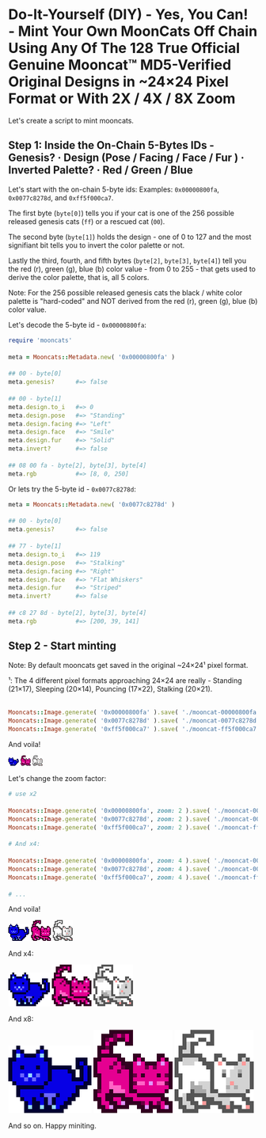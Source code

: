 # Do-It-Yourself (DIY) - Yes, You Can! - Mint Your Own MoonCats Off Chain Using Any Of The 128 True Official Genuine Mooncat™ MD5-Verified Original Designs in ~24×24 Pixel Format or With 2X / 4X / 8X Zoom



Let's create a script to mint mooncats.



## Step 1:  Inside the On-Chain 5-Bytes IDs  - Genesis? · Design (Pose / Facing / Face / Fur ) · Inverted Palette? · Red / Green / Blue


Let's start with the on-chain 5-byte ids:
Examples: `0x00000800fa`,
`0x0077c8278d`, and `0xff5f000ca7`.

The first byte (`byte[0]`)
tells you if your cat is one of the 256
possible released genesis cats (`ff`)
or a rescued cat (`00`).

The second byte (`byte[1]`)
holds the design - one of 0
to 127 and the most signifiant bit tells you to invert the color palette or not.

Lastly the third, fourth, and fifth bytes
(`byte[2]`, `byte[3]`, `byte[4]`)
tell you the red (r), green (g), blue (b) color value - from 0 to 255 - that gets used to derive the color palette, that is, all 5 colors.

Note: For the 256 possible released genesis cats the black / white color palette is "hard-coded" 
and NOT derived from the red (r), green (g), blue (b) color value.


Let's decode the 5-byte id - `0x00000800fa`:

``` ruby
require 'mooncats'

meta = Mooncats::Metadata.new( '0x00000800fa' )

## 00 - byte[0]
meta.genesis?      #=> false

## 00 - byte[1]
meta.design.to_i   #=> 0
meta.design.pose   #=> "Standing"
meta.design.facing #=> "Left"
meta.design.face   #=> "Smile"
meta.design.fur    #=> "Solid"
meta.invert?       #=> false

## 08 00 fa - byte[2], byte[3], byte[4]
meta.rgb           #=> [8, 0, 250]
```

Or lets try the 5-byte id - `0x0077c8278d`:

``` ruby
meta = Mooncats::Metadata.new( '0x0077c8278d' )

## 00 - byte[0]
meta.genesis?      #=> false

## 77 - byte[1]
meta.design.to_i   #=> 119
meta.design.pose   #=> "Stalking"
meta.design.facing #=> "Right"
meta.design.face   #=> "Flat Whiskers"
meta.design.fur    #=> "Striped"
meta.invert?       #=> false

## c8 27 8d - byte[2], byte[3], byte[4]
meta.rgb           #=> [200, 39, 141]
```


## Step 2 - Start minting

Note: By default mooncats get saved in the original ~24×24¹ pixel format.

¹: The 4 different pixel formats approaching 24×24 are really -
Standing (21×17), Sleeping (20×14), Pouncing (17×22), Stalking (20×21).


``` ruby

Mooncats::Image.generate( '0x00000800fa' ).save( './mooncat-00000800fa.png' )
Mooncats::Image.generate( '0x0077c8278d' ).save( './mooncat-0077c8278d.png' )
Mooncats::Image.generate( '0xff5f000ca7' ).save( './mooncat-ff5f000ca7.png' )

```

And voila!

![](i/mooncat-00000800fa.png)
![](i/mooncat-0077c8278d.png)
![](i/mooncat-ff5f000ca7.png)


Let's change the zoom factor:

``` ruby
# use x2

Mooncats::Image.generate( '0x00000800fa', zoom: 2 ).save( './mooncat-00000800fa_x2.png' )
Mooncats::Image.generate( '0x0077c8278d', zoom: 2 ).save( './mooncat-0077c8278d_x2.png' )
Mooncats::Image.generate( '0xff5f000ca7', zoom: 2 ).save( './mooncat-ff5f000ca7_x2.png' )

# And x4:

Mooncats::Image.generate( '0x00000800fa', zoom: 4 ).save( './mooncat-00000800fa_x4.png' )
Mooncats::Image.generate( '0x0077c8278d', zoom: 4 ).save( './mooncat-0077c8278d_x4.png' )
Mooncats::Image.generate( '0xff5f000ca7', zoom: 4 ).save( './mooncat-ff5f000ca7_x4.png' )

# ...
```

And voila!

![](i/mooncat-00000800fa_x2.png)
![](i/mooncat-0077c8278d_x2.png)
![](i/mooncat-ff5f000ca7_x2.png)


And x4:

![](i/mooncat-00000800fa_x4.png)
![](i/mooncat-0077c8278d_x4.png)
![](i/mooncat-ff5f000ca7_x4.png)


And x8:

![](i/mooncat-00000800fa_x8.png)
![](i/mooncat-0077c8278d_x8.png)
![](i/mooncat-ff5f000ca7_x8.png)

And so on. Happy miniting.




